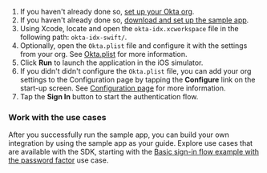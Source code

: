 
1. If you haven't already done so, [set up your Okta org](/docs/guides/oie-embedded-common-org-setup/ios/main/#set-up-your-okta-org-for-a-password-factor-only-use-case).
1. If you haven't already done so, [download and set up the sample app](/docs/guides/oie-embedded-common-download-setup-app/ios/main/).
1. Using Xcode, locate and open the `okta-idx.xcworkspace` file in the following path: `okta-idx-swift/`.
1. Optionally, open the `Okta.plist` file and configure it with the settings from your org. See [Okta.plist](/docs/guides/oie-embedded-common-download-setup-app/ios/main/#okta-plist) for more information.
1. Click **Run** to launch the application in the iOS simulator.
1. If you didn't didn't configure the `Okta.plist` file, you can add your org settings to the Configuration
   page by tapping the **Configure** link on the start-up screen. See [Configuration page](/docs/guides/oie-embedded-common-download-setup-app/ios/main/#configuration-page) for more information.
1. Tap the **Sign In** button to start the authentication flow.

### Work with the use cases

After you successfully run the sample app, you can build your own integration by using the sample app as your guide. Explore use cases that are available with the SDK, starting with the [Basic sign-in flow example with the password factor](/docs/guides/oie-embedded-sdk-use-case-basic-sign-in/ios/main/) use case.
